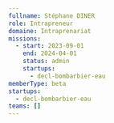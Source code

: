 ```yaml
---
fullname: Stéphane DINER
role: Intrapreneur
domaine: Intraprenariat
missions:
  - start: 2023-09-01
    end: 2024-04-01
    status: admin
    startups:
      - decl-bombarbier-eau
memberType: beta
startups:
  - decl-bombarbier-eau
teams: []
---
```

